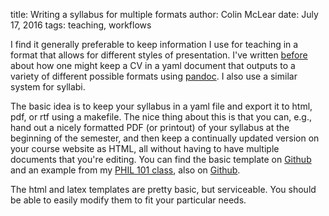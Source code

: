 title: Writing a syllabus for multiple formats
author: Colin McLear
date: July 17, 2016
tags: teaching, workflows

I find it generally preferable to keep information I use for teaching in
a format that allows for different styles of presentation. I've written
[before](http://colinmclear.net/2015/maintaining-a-cv-in-multiple-formats)
about how one might keep a CV in a yaml document that outputs to a
variety of different possible formats using
[pandoc](http://pandoc.org/README.html). I also use a similar system for
syllabi. 

The basic idea is to keep your syllabus in a yaml file and export it to
html, pdf, or rtf using a makefile. The nice thing about this is that
you can, e.g., hand out a nicely formatted PDF (or printout) of your
syllabus at the beginning of the semester, and then keep a continually
updated version on your course website as HTML, all without having to
have multiple documents that you're editing. You can find the basic
template on
[Github](https://github.com/mclear-teaching-projects/syllabus_template)
and an example from my [PHIL 101 class](http://phil101.colinmclear.net),
also on
[Github](https://github.com/mclear-teaching-projects/phil101/tree/master/Syllabus_Intro).

The html and latex templates are pretty basic, but serviceable. You
should be able to easily modify them to fit your particular needs. 
